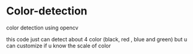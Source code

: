 # Color-detection
color detection using opencv

this code just can detect about 4 color (black, red , blue and green) but u can customize if u know the scale of color 
